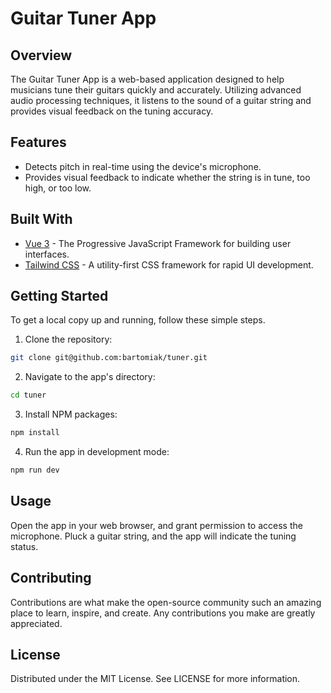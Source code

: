 # Guitar Tuner App

## Overview
The Guitar Tuner App is a web-based application designed to help musicians tune their guitars quickly and accurately. Utilizing advanced audio processing techniques, it listens to the sound of a guitar string and provides visual feedback on the tuning accuracy. 

## Features
- Detects pitch in real-time using the device's microphone.
- Provides visual feedback to indicate whether the string is in tune, too high, or too low.

## Built With
- [Vue 3](https://v3.vuejs.org/) - The Progressive JavaScript Framework for building user interfaces.
- [Tailwind CSS](https://tailwindcss.com/) - A utility-first CSS framework for rapid UI development.

## Getting Started
To get a local copy up and running, follow these simple steps.

1. Clone the repository:
```bash
git clone git@github.com:bartomiak/tuner.git
```

2. Navigate to the app's directory:

```bash
cd tuner
```

3. Install NPM packages:
```bash
npm install
```

4. Run the app in development mode:
```bash
npm run dev
```

## Usage
Open the app in your web browser, and grant permission to access the microphone. Pluck a guitar string, and the app will indicate the tuning status.

## Contributing
Contributions are what make the open-source community such an amazing place to learn, inspire, and create. Any contributions you make are greatly appreciated.

## License
Distributed under the MIT License. See LICENSE for more information.